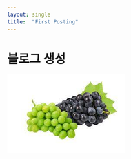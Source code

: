 ```yaml
---
layout: single
title:  "First Posting"
---
```


# 블로그 생성

![grape](../images/2021-11-11-first/grape.jpg)

